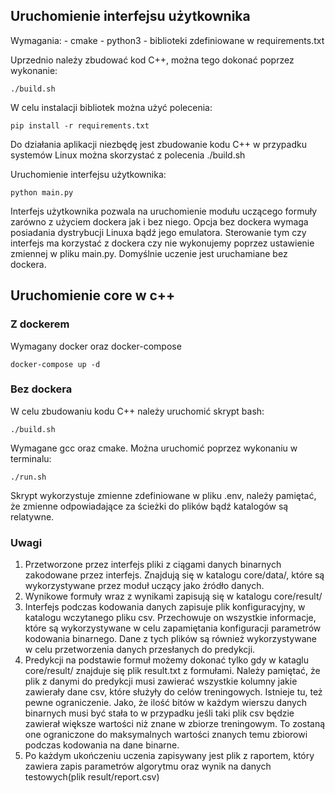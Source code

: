 ## Uruchomienie interfejsu użytkownika
Wymagania:
    - cmake
    - python3
    - biblioteki zdefiniowane w requirements.txt

Uprzednio należy zbudować kod C++, można tego dokonać poprzez wykonanie:
```
./build.sh
```

W celu instalacji bibliotek można użyć polecenia:
```
pip install -r requirements.txt
```

Do działania aplikacji niezbędę jest zbudowanie kodu C++ w przypadku systemów Linux
można skorzystać z polecenia ./build.sh

Uruchomienie interfejsu użytkownika:
```
python main.py
```
Interfejs użytkownika pozwala na uruchomienie modułu uczącego formuły zarówno z użyciem dockera jak i bez niego.
Opcja bez dockera wymaga posiadania dystrybucji Linuxa bądź jego emulatora. Sterowanie tym czy interfejs ma korzystać
z dockera czy nie wykonujemy poprzez ustawienie zmiennej w pliku main.py. Domyślnie uczenie jest uruchamiane bez dockera.


## Uruchomienie core w c++

### Z dockerem
Wymagany docker oraz docker-compose 
```
docker-compose up -d
```

### Bez dockera
W celu zbudowaniu kodu C++ należy uruchomić skrypt bash:
```
./build.sh
```
Wymagane gcc oraz cmake. Można uruchomić poprzez wykonaniu w terminalu:
```
./run.sh
```
Skrypt wykorzystuje zmienne zdefiniowane w pliku .env, należy pamiętać, że zmienne odpowiadające
za ścieżki do plików bądź katalogów są relatywne.



### Uwagi
1. Przetworzone przez interfejs pliki z ciągami danych binarnych zakodowane przez interfejs. Znajdują się w katalogu
core/data/, które są wykorzystywane przez moduł uczący jako źródło danych.
2. Wynikowe formuły wraz z wynikami zapisują się w katalogu core/result/
3. Interfejs podczas kodowania danych zapisuje plik konfiguracyjny, w katalogu wczytanego pliku csv. Przechowuje on
wszystkie informacje, które są wykorzystywane w celu zapamiętania konfiguracji parametrów kodowania binarnego. Dane z tych
plików są również wykorzystywane w celu przetworzenia danych przesłanych do predykcji.
4. Predykcji na podstawie formuł możemy dokonać tylko gdy w kataglu core/result/ znajduje się plik result.txt z formułami.
Należy pamiętać, że plik z danymi do predykcji musi zawierać wszystkie kolumny jakie zawierały dane csv, które służyły do
celów treningowych. Istnieje tu, też pewne ograniczenie. Jako, że ilość bitów w każdym wierszu danych binarnych musi być stała to
w przypadku jeśli taki plik csv będzie zawierał większe wartości niż znane w zbiorze treningowym. To zostaną one ograniczone do maksymalnych wartości znanych temu zbiorowi podczas kodowania na dane binarne.
5. Po każdym ukończeniu uczenia zapisywany jest plik z raportem, który zawiera zapis parametrów algorytmu oraz wynik na danych
testowych(plik result/report.csv)
